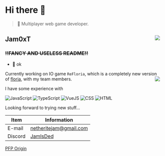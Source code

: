 # Hi there 👋 

> 🎈 Multiplayer web game developer.

<h2>
  Jam0xT
  <img align="right" src="https://github-readme-stats.vercel.app/api?username=jam0xt&theme=tokyonight&show_icons=true"/>
</h2>

### ~~!!FANCY AND USELESS README!!~~
- 🔷 ok

Currently working on IO game `ReFloria`, which is a completely new version of [floria](https://github.com/jam0xt/floria), with my team members.
<img align="right" src="https://github-readme-stats.vercel.app/api/top-langs/?username=Jam0xT&layout=donut-vertical&theme=tokyonight"/>

I have some experience with 

![JavaScript](https://img.shields.io/badge/javascript-040017?style=for-the-badge&logo=javascript&logoColor=e173f0)
![TypeScript](https://img.shields.io/badge/typescript-040017?style=for-the-badge&logo=typescript&logoColor=e173f0)
![VueJS](https://img.shields.io/badge/vuejs-040017?style=for-the-badge&logo=vue.js&logoColor=e173f0)
![CSS](https://img.shields.io/badge/css-040017?style=for-the-badge&logo=css&logoColor=e173f0)
![HTML](https://img.shields.io/badge/html-040017?style=for-the-badge&logo=htmx&logoColor=e173f0)

Looking forward to trying new stuff...

| Item | Information |
| ---- | ---- |
| E-mail | netheritejam@gmail.com |
| Discord | [JamIsDed](https://discord.com/users/870536362900746250) |

[PFP Origin](https://www.pixiv.net/en/artworks/96286600)

